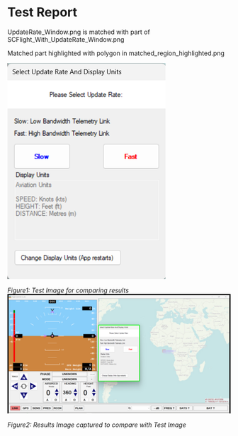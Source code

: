 # Test Report
UpdateRate_Window.png is matched with part of SCFlight_With_UpdateRate_Window.png

Matched part highlighted with polygon in matched_region_highlighted.png

![Test Image](../Test_Images/UpdateRate_Window.png)

*Figure1: Test Image for comparing results*
![Result Image captured](../Result_Images/matched_region_highlighted.png)

*Figure2: Results Image captured to compare with Test Image*
